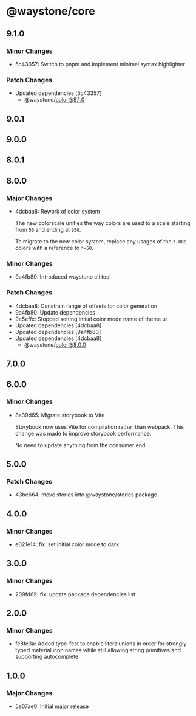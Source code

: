 # @waystone/core

## 9.1.0

### Minor Changes

- 5c43357: Switch to pnpm and implement minimal syntax highlighter

### Patch Changes

- Updated dependencies [5c43357]
  - @waystone/color@8.1.0

## 9.0.1

## 9.0.0

## 8.0.1

## 8.0.0

### Major Changes

- 4dcbaa8: Rework of color system

  The new colorscale unifies the way colors are used to a scale starting from `50`
  and ending at `950`.

  To migrate to the new color system, replace any usages of the `*-000` colors
  with a reference to `*-50`.

### Minor Changes

- 9a4fb80: Introduced waystone cli tool

### Patch Changes

- 4dcbaa8: Constrain range of offsets for color generation
- 9a4fb80: Update dependencies
- 9e5effc: Stopped setting initial color mode name of theme ui
- Updated dependencies [4dcbaa8]
- Updated dependencies [9a4fb80]
- Updated dependencies [4dcbaa8]
  - @waystone/color@8.0.0

## 7.0.0

## 6.0.0

### Minor Changes

- 8e39d65: Migrate storybook to Vite

  Storybook now uses Vite for compilation rather than webpack. This change was
  made to improve storybook performance.

  No need to update anything from the consumer end.

## 5.0.0

### Patch Changes

- 43bc664: move stories into @waystone/stories package

## 4.0.0

### Minor Changes

- e021e14: fix: set initial color mode to dark

## 3.0.0

### Minor Changes

- 209fd69: fix: update package dependencies list

## 2.0.0

### Minor Changes

- fe8fc3a: Added type-fest to enable literalunions in order for strongly typed material icon names while still allowing string primitives and supporting autocomplete

## 1.0.0

### Major Changes

- 5e07ae0: Initial major release
